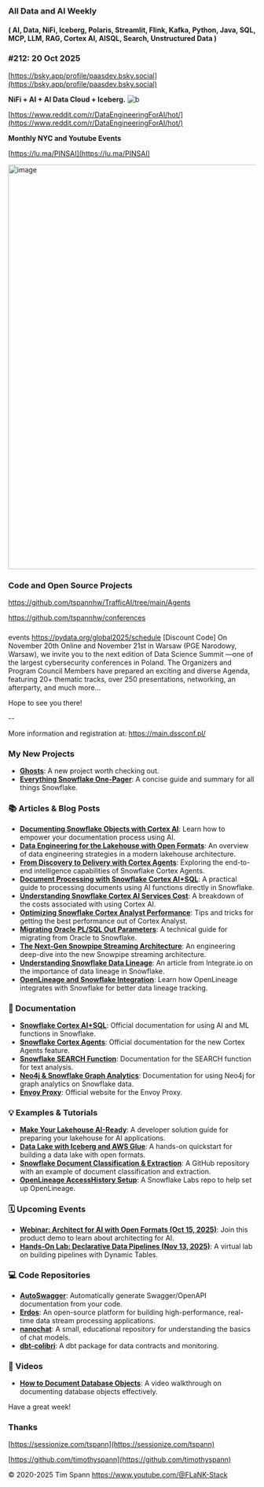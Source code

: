 
###  All Data and AI Weekly 
#### ( AI, Data, NiFi, Iceberg, Polaris, Streamlit, Flink, Kafka, Python, Java, SQL, MCP, LLM, RAG, Cortex AI, AISQL, Search, Unstructured Data )  
### #212: 20 Oct 2025

[https://bsky.app/profile/paasdev.bsky.social](https://bsky.app/profile/paasdev.bsky.social)

**NiFi + AI + AI Data Cloud + Iceberg.**
![b](https://images.credential.net/badge/tiny/g6fomszs_1741624330730_badge.png)

[https://www.reddit.com/r/DataEngineeringForAI/hot/](https://www.reddit.com/r/DataEngineeringForAI/hot/)

**Monthly NYC and Youtube Events**

[https://lu.ma/PINSAI](https://lu.ma/PINSAI)


<img width="1775" height="822" alt="image" src="https://github.com/user-attachments/assets/1bac957b-cce6-4889-896b-ab7fbca27102" />



### Code and Open Source Projects


https://github.com/tspannhw/TrafficAI/tree/main/Agents

https://github.com/tspannhw/conferences

###

events
https://pydata.org/global2025/schedule
[Discount Code] On November 20th Online and November 21st in Warsaw (PGE Narodowy, Warsaw), we invite you to the next edition of Data Science Summit —one of the largest cybersecurity conferences in Poland. The Organizers and Program Council Members have prepared an exciting and diverse Agenda, featuring 20+ thematic tracks, over 250 presentations, networking, an afterparty, and much more…

Hope to see you there!

--

More information and registration at: https://main.dssconf.pl/ 

###


### **My New Projects**

* [**Ghosts**](https://github.com/tspannhw/Ghosts): A new project worth checking out.  
* [**Everything Snowflake One-Pager**](https://github.com/tspannhw/EverythingSnowflake/blob/main/snowflake-one-pager.md): A concise guide and summary for all things Snowflake.

### **📚 Articles & Blog Posts**

* [**Documenting Snowflake Objects with Cortex AI**](https://medium.com/snowflake/snowflake-how-to-document-database-objects-by-an-empowered-snowflake-cortex-ai-process-2bee594bf66c): Learn how to empower your documentation process using AI.  
* [**Data Engineering for the Lakehouse with Open Formats**](https://www.snowflake.com/en/blog/data-engineering-lakehouse-open-formats/): An overview of data engineering strategies in a modern lakehouse architecture.  
* [**From Discovery to Delivery with Cortex Agents**](https://medium.com/snowflake/snowflake-intelligence-from-discovery-document-to-semantic-access-delivery-with-cortex-agents-97f1c9dd1fcb): Exploring the end-to-end intelligence capabilities of Snowflake Cortex Agents.  
* [**Document Processing with Snowflake Cortex AI+SQL**](https://medium.com/snowflake/document-processing-with-snowflake-cortex-aisql-f1e8c579bd39): A practical guide to processing documents using AI functions directly in Snowflake.  
* [**Understanding Snowflake Cortex AI Services Cost**](https://cloudydata.substack.com/p/snowflake-cortex-ai-services-cost): A breakdown of the costs associated with using Cortex AI.  
* [**Optimizing Snowflake Cortex Analyst Performance**](https://medium.com/snowflake/optimizing-snowflake-cortex-analyst-performance-48ae4735c8e1): Tips and tricks for getting the best performance out of Cortex Analyst.  
* [**Migrating Oracle PL/SQL Out Parameters**](https://www.snowflake.com/en/engineering-blog/migrate-oracle-plsql-out-parameters/): A technical guide for migrating from Oracle to Snowflake.  
* [**The Next-Gen Snowpipe Streaming Architecture**](https://www.snowflake.com/en/engineering-blog/next-gen-snowpipe-streaming-architecture/): An engineering deep-dive into the new Snowpipe streaming architecture.  
* [**Understanding Snowflake Data Lineage**](https://www.integrate.io/blog/snowflake-data-lineage/): An article from Integrate.io on the importance of data lineage in Snowflake.  
* [**OpenLineage and Snowflake Integration**](https://openlineage.io/blog/openlineage-snowflake/): Learn how OpenLineage integrates with Snowflake for better data lineage tracking.

### **📄 Documentation**

* [**Snowflake Cortex AI+SQL**](https://docs.snowflake.com/user-guide/snowflake-cortex/aisql): Official documentation for using AI and ML functions in Snowflake.  
* [**Snowflake Cortex Agents**](https://docs.snowflake.com/en/user-guide/snowflake-cortex/cortex-agents): Official documentation for the new Cortex Agents feature.  
* [**Snowflake SEARCH Function**](https://docs.snowflake.com/en/sql-reference/functions/search): Documentation for the SEARCH function for text analysis.  
* [**Neo4j & Snowflake Graph Analytics**](https://neo4j.com/docs/snowflake-graph-analytics/current/): Documentation for using Neo4j for graph analytics on Snowflake data.  
* [**Envoy Proxy**](https://www.envoyproxy.io/): Official website for the Envoy Proxy.

### **💡 Examples & Tutorials**

* [**Make Your Lakehouse AI-Ready**](https://www.snowflake.com/en/developers/solutions-center/make-your-lakehouse-ai-ready/): A developer solution guide for preparing your lakehouse for AI applications.  
* [**Data Lake with Iceberg and AWS Glue**](https://quickstarts.snowflake.com/guide/data_lake_using_apache_iceberg_with_snowflake_and_aws_glue/index.html?index=..%2F..index#0): A hands-on quickstart for building a data lake with open formats.  
* [**Snowflake Document Classification & Extraction**](https://github.com/sfc-gh-cherron/Snowflake-Document-Classification-Extraction/tree/main): A GitHub repository with an example of document classification and extraction.  
* [**OpenLineage AccessHistory Setup**](https://github.com/Snowflake-Labs/OpenLineage-AccessHistory-Setup): A Snowflake Labs repo to help set up OpenLineage.

### **🗓️ Upcoming Events**

* [**Webinar: Architect for AI with Open Formats (Oct 15, 2025\)**](https://www.snowflake.com/webinars/product-demo/data-engineering-connect-architect-for-ai-with-open-formats-2025-10-15/): Join this product demo to learn about architecting for AI.  
* [**Hands-On Lab: Declarative Data Pipelines (Nov 13, 2025\)**](https://www.snowflake.com/en/webinars/virtual-hands-on-lab/build-declarative-data-pipelines-with-dynamic-tables-in-snowflake-2025-11-13/?utm_source=on24&utm_medium=referral&utm_campaign=de-connect-oct-on24): A virtual lab on building pipelines with Dynamic Tables.

### **💻 Code Repositories**

* [**AutoSwagger**](https://github.com/intruder-io/autoswagger): Automatically generate Swagger/OpenAPI documentation from your code.  
* [**Erdos**](https://www.google.com/search?q=https://github.com/lotas-ai/erdos%3F): An open-source platform for building high-performance, real-time data stream processing applications.  
* [**nanochat**](https://www.google.com/search?q=https://github.com/karpathy/nanochat%3F): A small, educational repository for understanding the basics of chat models.  
* [**dbt-colibri**](https://github.com/b-ned/dbt-colibri): A dbt package for data contracts and monitoring.

### **🎥 Videos**

* [**How to Document Database Objects**](https://www.youtube.com/watch?v=bNO8uvQmw04): A video walkthrough on documenting database objects effectively.

Have a great week\!


### Thanks


[https://sessionize.com/tspann](https://sessionize.com/tspann)

[https://github.com/timothyspann](https://github.com/timothyspann)



&copy; 2020-2025 Tim Spann  https://www.youtube.com/@FLaNK-Stack



